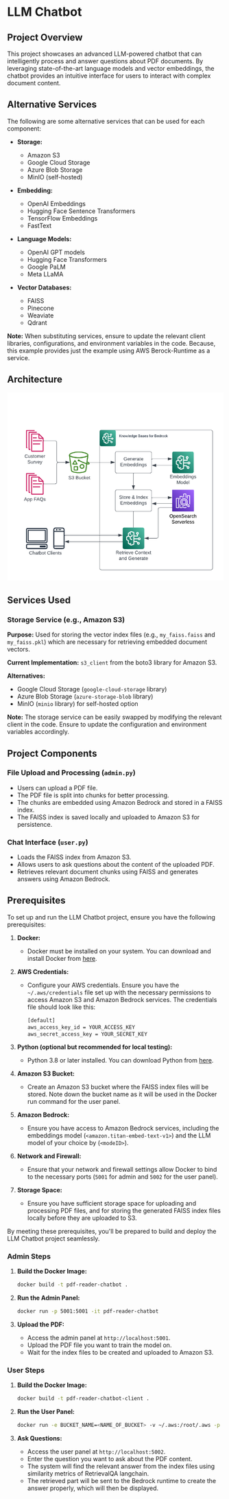 # LLM Chatbot

## Project Overview

This project showcases an advanced LLM-powered chatbot that can intelligently process and answer questions about PDF documents. By leveraging state-of-the-art language models and vector embeddings, the chatbot provides an intuitive interface for users to interact with complex document content.

## Alternative Services

The following are some alternative services that can be used for each component:

- **Storage:**
  - Amazon S3
  - Google Cloud Storage
  - Azure Blob Storage
  - MinIO (self-hosted)

- **Embedding:**
  - OpenAI Embeddings
  - Hugging Face Sentence Transformers
  - TensorFlow Embeddings
  - FastText

- **Language Models:**
  - OpenAI GPT models
  - Hugging Face Transformers
  - Google PaLM
  - Meta LLaMA

- **Vector Databases:**
  - FAISS
  - Pinecone
  - Weaviate
  - Qdrant

**Note:** When substituting services, ensure to update the relevant client libraries, configurations, and environment variables in the code. Because, this example provides just the example using AWS Berock-Runtime as a service.

## Architecture
![Setup Diagram](assets/Architecture-chatbot.jpg)

## Services Used

### Storage Service (e.g., Amazon S3)

**Purpose:** Used for storing the vector index files (e.g., `my_faiss.faiss` and `my_faiss.pkl`) which are necessary for retrieving embedded document vectors.

**Current Implementation:** `s3_client` from the boto3 library for Amazon S3.

**Alternatives:** 
- Google Cloud Storage (`google-cloud-storage` library)
- Azure Blob Storage (`azure-storage-blob` library)
- MinIO (`minio` library) for self-hosted option

**Note:** The storage service can be easily swapped by modifying the relevant client in the code. Ensure to update the configuration and environment variables accordingly.

## Project Components

### File Upload and Processing (`admin.py`)

- Users can upload a PDF file.
- The PDF file is split into chunks for better processing.
- The chunks are embedded using Amazon Bedrock and stored in a FAISS index.
- The FAISS index is saved locally and uploaded to Amazon S3 for persistence.

### Chat Interface (`user.py`)

- Loads the FAISS index from Amazon S3.
- Allows users to ask questions about the content of the uploaded PDF.
- Retrieves relevant document chunks using FAISS and generates answers using Amazon Bedrock.

## Prerequisites

To set up and run the LLM Chatbot project, ensure you have the following prerequisites:

1. **Docker:**
   - Docker must be installed on your system. You can download and install Docker from [here](https://www.docker.com/products/docker-desktop).

2. **AWS Credentials:**
   - Configure your AWS credentials. Ensure you have the `~/.aws/credentials` file set up with the necessary permissions to access Amazon S3 and Amazon Bedrock services. The credentials file should look like this:
     ```
     [default]
     aws_access_key_id = YOUR_ACCESS_KEY
     aws_secret_access_key = YOUR_SECRET_KEY
     ```

3. **Python (optional but recommended for local testing):**
   - Python 3.8 or later installed. You can download Python from [here](https://www.python.org/downloads/).

4. **Amazon S3 Bucket:**
   - Create an Amazon S3 bucket where the FAISS index files will be stored. Note down the bucket name as it will be used in the Docker run command for the user panel.

5. **Amazon Bedrock:**
   - Ensure you have access to Amazon Bedrock services, including the embeddings model (`<amazon.titan-embed-text-v1>`) and the LLM model of your choice by (`<modeID>`).

6. **Network and Firewall:**
   - Ensure that your network and firewall settings allow Docker to bind to the necessary ports (`5001` for admin and `5002` for the user panel).

7. **Storage Space:**
   - Ensure you have sufficient storage space for uploading and processing PDF files, and for storing the generated FAISS index files locally before they are uploaded to S3.

By meeting these prerequisites, you'll be prepared to build and deploy the LLM Chatbot project seamlessly.


### Admin Steps

1. **Build the Docker Image:**
    ```sh
    docker build -t pdf-reader-chatbot .
    ```

2. **Run the Admin Panel:**
    ```sh
    docker run -p 5001:5001 -it pdf-reader-chatbot
    ```

3. **Upload the PDF:**
    - Access the admin panel at `http://localhost:5001`.
    - Upload the PDF file you want to train the model on.
    - Wait for the index files to be created and uploaded to Amazon S3.

### User Steps

1. **Build the Docker Image:**
    ```sh
    docker build -t pdf-reader-chatbot-client .
    ```

2. **Run the User Panel:**
    ```sh
    docker run -e BUCKET_NAME=<NAME_OF_BUCKET> -v ~/.aws:/root/.aws -p 5002:5002 -it pdf-reader-chatbot-client
    ```

3. **Ask Questions:**
    - Access the user panel at `http://localhost:5002`.
    - Enter the question you want to ask about the PDF content.
    - The system will find the relevant answer from the index files using similarity metrics of RetrievalQA langchain.
    - The retrieved part will be sent to the Bedrock runtime to create the answer properly, which will then be displayed.

